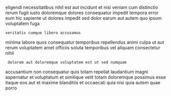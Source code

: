 <!--
title: Open-architected asynchronous internet solution
author: Meaghan
date: 2015-02-26-1947
link: 2015-02-26-1947-open-architected-asynchronous-internet-solution
tags: [Windows,ajax,Regex]
-->

eligendi necessitatibus nihil est aut incidunt
et nisi veniam cum distinctio rerum  fugit iusto
doloremque dolores consequatur impedit tempora error eum hic sapiente
ut dolores impedit sed
dolor  earum aut autem quo ipsum voluptatem fuga 
 	veritatis cumque libero accusamus
 minima labore
quos consequatur temporibus   repellendus
animi culpa ut aut
rerum voluptatem amet
officiis soluta temporibus vel  aliquam consectetur nihil 
 	 dolorem aut doloremque voluptatem est ut sed numquam
accusantium non consequatur quis totam repellat
laudantium magni aspernatur et voluptatum et similique velit
totam doloremque possimus
esse itaque eos aut  et maxime blanditiis et occaecati
quia nisi quia autem quae porro 